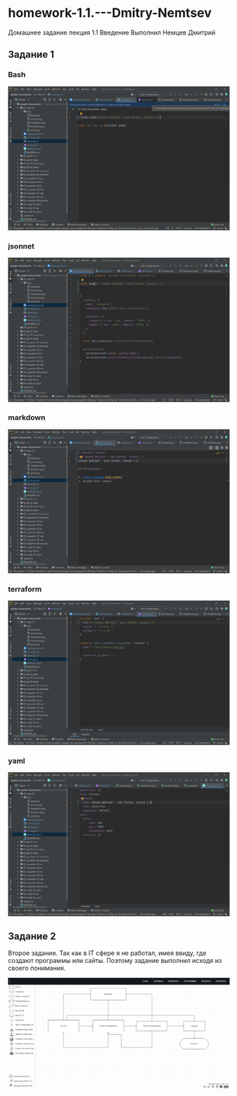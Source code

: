 # homework-1.1.---Dmitry-Nemtsev
Домашнее задание лекция 1.1 Введение
Выполнил Немцев Дмитрий


## Задание 1
### Bash
![123](./img/bash.png)

### jsonnet
![Jsonnet](./img/jsonnet.png)

### markdown
![markdown](./img/markdown.png)

### terraform
![Терраформ](./img/terraform.png)

### yaml
![Yaml](./img/yaml.png)

## Задание 2
Второе задание. Так как в IT сфере я не работал, имея ввиду, где создают программы или сайты. Поэтому задание выполнил исходя из своего понимания.

![Zadanie 2](./img/2zadanie.png)


